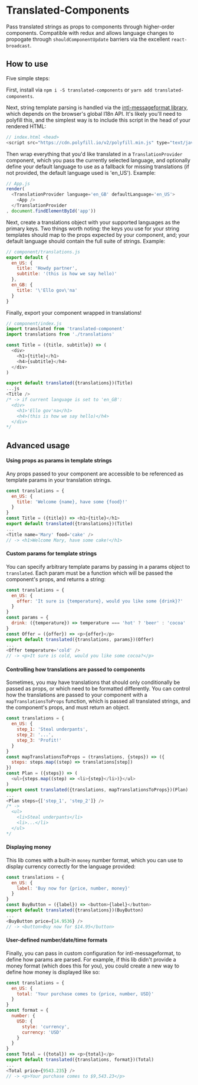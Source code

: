 
# Translated-Components

Pass translated strings as props to components through higher-order components. Compatible with redux and allows language changes to propogate through `shouldComponentUpdate` barriers via the excellent `react-broadcast`. 

## How to use

Five simple steps: 

First, install via `npm i -S translated-components` or `yarn add translated-components`.

Next, string template parsing is handled via the [intl-messageformat library](https://github.com/yahoo/intl-messageformat), which depends on the browser's global I18n API. It's likely you'll need to polyfill this, and the simplest way is to include this script in the head of your rendered HTML: 

```js
// index.html <head>
<script src="https://cdn.polyfill.io/v2/polyfill.min.js" type="text/javascript" />
```

Then wrap everything that you'd like translated in a `TranslationProvider` component, which you pass the currently selected language, and optionally define your default language to use as a fallback for missing translations (if not provided, the default language used is 'en_US'). Example: 

```js
// App.js
render(
  <TranslationProvider language='en_GB' defaultLanguage='en_US'>
    <App />
  </TranslationProvider
, document.findElementById('app'))
```

Next, create a translations object with your supported languages as the primary keys. Two things worth noting: the keys you use for your string templates should map to the props expected by your component, and; your default language should contain the full suite of strings. Example: 

```js
// component/translations.js
export default {
  en_US: {
    title: 'Howdy partner',
    subtitle: '(this is how we say hello)'
  },
  en_GB: {
    title: '\'Ello gov\'na'
  }
}
```

Finally, export your component wrapped in translations!

```js
// component/index.js
import translated from 'translated-component'
import translations from './translations'

const Title = ({title, subtitle}) => (
  <div>
    <h1>{title}</h1>
    <h4>{subtitle}</h4>
  </div>
)

export default translated({translations})(Title)
...js
<Title />
/* -> if current language is set to 'en_GB':
  <div>
    <h1>'Ello gov'na</h1>
    <h4>(this is how we say hello)</h4>
  </div>
*/
```

## Advanced usage

#### Using props as params in template strings

Any props passed to your component are accessible to be referenced as template params in your translation strings. 

```js
const translations = {
  en_US: {
    title: 'Welcome {name}, have some {food}!'
  }
}
const Title = ({title}) => <h1>{title}</h1>
export default translated({translations})(Title)
...
<Title name='Mary' food='cake' />
// -> <h1>Welcome Mary, have some cake!</h1>
```

#### Custom params for template strings

You can specify arbitrary template params by passing in a params object to `translated`. Each param must be a function which will be passed the component's props, and returns a string: 

```js
const translations = {
  en_US: {
    offer: 'It sure is {temperature}, would you like some {drink}?'
  }
}
const params = {
  drink: ({temperature}) => temperature === 'hot' ? 'beer' : 'cocoa'
}
const Offer = ({offer}) => <p>{offer}</p>
export default translated({translations, params})(Offer)
...
<Offer temperature='cold' />
// -> <p>It sure is cold, would you like some cocoa?</p>
```

#### Controlling how translations are passed to components

Sometimes, you may have translations that should only conditionally be passed as props, or which need to be formatted differently. You can control how the translations are passed to your component with a `mapTranslationsToProps` function, which is passed all translated strings, and the component's props, and must return an object. 

```js
const translations = {
  en_US: {
    step_1: 'Steal underpants',
    step_2: '...',
    step_3: 'Profit!'
  }
}
const mapTranslationsToProps = (translations, {steps}) => ({
  steps: steps.map((step) => translations[step])   
})
const Plan = ({steps}) => (
  <ul>{steps.map((step) => <li>{step}</li>)}</ul>
)
export const translated({translations, mapTranslationsToProps})(Plan)
...
<Plan steps={['step_1', 'step_2']} />
/* ->
  <ul>
    <li>Steal underpants</li>
    <li>...</li>
  </ul>
*/
```

#### Displaying money

This lib comes with a built-in `money` number format, which you can use to display currency correctly for the language provided: 

```js
const translations = {
  en_US: {
    label: 'Buy now for {price, number, money}'
  }
}
const BuyButton = ({label}) => <button>{label}</button>
export default translated({translations})(BuyButton)
...
<BuyButton price={14.9536} />
// -> <button>Buy now for $14.95</button>
```

#### User-defined number/date/time formats

Finally, you can pass in custom configuration for intl-messageformat, to define how params are parsed. For example, if this lib didn't provide a money format (which does this for you), you could create a new way to define how money is displayed like so:

```js
const translations = {
  en_US: {
    total: 'Your purchase comes to {price, number, USD}'
  }
}
const format = {
  number: {
    USD: {
      style: 'currency',
      currency: 'USD'
    }
  }
}
const Total = ({total}) => <p>{total}</p>
export default translated({translations, format})(Total)
...
<Total price={9543.235} />
// -> <p>Your purchase comes to $9,543.23</p>
```
